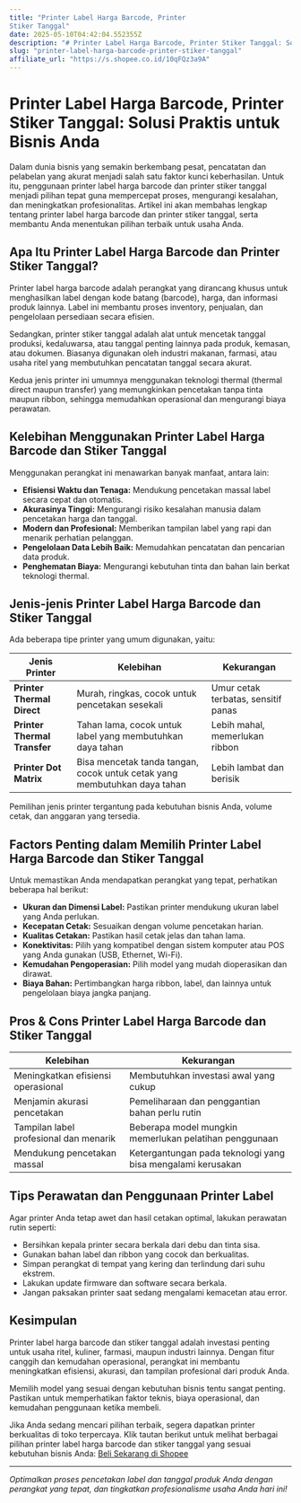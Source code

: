 ```yaml
---
title: "Printer Label Harga Barcode, Printer
Stiker Tanggal"
date: 2025-05-10T04:42:04.552355Z
description: "# Printer Label Harga Barcode, Printer Stiker Tanggal: Solusi Praktis untuk Bisnis Anda..."
slug: "printer-label-harga-barcode-printer-stiker-tanggal"
affiliate_url: "https://s.shopee.co.id/10qFQz3a9A"
---
```

# Printer Label Harga Barcode, Printer Stiker Tanggal: Solusi Praktis untuk Bisnis Anda

Dalam dunia bisnis yang semakin berkembang pesat, pencatatan dan pelabelan yang akurat menjadi salah satu faktor kunci keberhasilan. Untuk itu, penggunaan printer label harga barcode dan printer stiker tanggal menjadi pilihan tepat guna mempercepat proses, mengurangi kesalahan, dan meningkatkan profesionalitas. Artikel ini akan membahas lengkap tentang printer label harga barcode dan printer stiker tanggal, serta membantu Anda menentukan pilihan terbaik untuk usaha Anda.

## Apa Itu Printer Label Harga Barcode dan Printer Stiker Tanggal?

Printer label harga barcode adalah perangkat yang dirancang khusus untuk menghasilkan label dengan kode batang (barcode), harga, dan informasi produk lainnya. Label ini membantu proses inventory, penjualan, dan pengelolaan persediaan secara efisien.

Sedangkan, printer stiker tanggal adalah alat untuk mencetak tanggal produksi, kedaluwarsa, atau tanggal penting lainnya pada produk, kemasan, atau dokumen. Biasanya digunakan oleh industri makanan, farmasi, atau usaha ritel yang membutuhkan pencatatan tanggal secara akurat.

Kedua jenis printer ini umumnya menggunakan teknologi thermal (thermal direct maupun transfer) yang memungkinkan pencetakan tanpa tinta maupun ribbon, sehingga memudahkan operasional dan mengurangi biaya perawatan.

## Kelebihan Menggunakan Printer Label Harga Barcode dan Stiker Tanggal

Menggunakan perangkat ini menawarkan banyak manfaat, antara lain:

- **Efisiensi Waktu dan Tenaga:** Mendukung pencetakan massal label secara cepat dan otomatis.
- **Akurasinya Tinggi:** Mengurangi risiko kesalahan manusia dalam pencetakan harga dan tanggal.
- **Modern dan Profesional:** Memberikan tampilan label yang rapi dan menarik perhatian pelanggan.
- **Pengelolaan Data Lebih Baik:** Memudahkan pencatatan dan pencarian data produk.
- **Penghematan Biaya:** Mengurangi kebutuhan tinta dan bahan lain berkat teknologi thermal.

## Jenis-jenis Printer Label Harga Barcode dan Stiker Tanggal

Ada beberapa tipe printer yang umum digunakan, yaitu:

| Jenis Printer              | Kelebihan                                                      | Kekurangan                                              |
|----------------------------|----------------------------------------------------------------|---------------------------------------------------------|
| **Printer Thermal Direct** | Murah, ringkas, cocok untuk pencetakan sesekali               | Umur cetak terbatas, sensitif panas                    |
| **Printer Thermal Transfer** | Tahan lama, cocok untuk label yang membutuhkan daya tahan   | Lebih mahal, memerlukan ribbon                        |
| **Printer Dot Matrix**       | Bisa mencetak tanda tangan, cocok untuk cetak yang membutuhkan daya tahan | Lebih lambat dan berisik                              |

Pemilihan jenis printer tergantung pada kebutuhan bisnis Anda, volume cetak, dan anggaran yang tersedia.

## Factors Penting dalam Memilih Printer Label Harga Barcode dan Stiker Tanggal

Untuk memastikan Anda mendapatkan perangkat yang tepat, perhatikan beberapa hal berikut:

- **Ukuran dan Dimensi Label:** Pastikan printer mendukung ukuran label yang Anda perlukan.
- **Kecepatan Cetak:** Sesuaikan dengan volume pencetakan harian.
- **Kualitas Cetakan:** Pastikan hasil cetak jelas dan tahan lama.
- **Konektivitas:** Pilih yang kompatibel dengan sistem komputer atau POS yang Anda gunakan (USB, Ethernet, Wi-Fi).
- **Kemudahan Pengoperasian:** Pilih model yang mudah dioperasikan dan dirawat.
- **Biaya Bahan:** Pertimbangkan harga ribbon, label, dan lainnya untuk pengelolaan biaya jangka panjang.

## Pros & Cons Printer Label Harga Barcode dan Stiker Tanggal

| **Kelebihan** | **Kekurangan** |
|----------------|----------------|
| Meningkatkan efisiensi operasional | Membutuhkan investasi awal yang cukup |
| Menjamin akurasi pencetakan | Pemeliharaan dan penggantian bahan perlu rutin |
| Tampilan label profesional dan menarik | Beberapa model mungkin memerlukan pelatihan penggunaan |
| Mendukung pencetakan massal | Ketergantungan pada teknologi yang bisa mengalami kerusakan |

## Tips Perawatan dan Penggunaan Printer Label

Agar printer Anda tetap awet dan hasil cetakan optimal, lakukan perawatan rutin seperti:

- Bersihkan kepala printer secara berkala dari debu dan tinta sisa.
- Gunakan bahan label dan ribbon yang cocok dan berkualitas.
- Simpan perangkat di tempat yang kering dan terlindung dari suhu ekstrem.
- Lakukan update firmware dan software secara berkala.
- Jangan paksakan printer saat sedang mengalami kemacetan atau error.

## Kesimpulan

Printer label harga barcode dan stiker tanggal adalah investasi penting untuk usaha ritel, kuliner, farmasi, maupun industri lainnya. Dengan fitur canggih dan kemudahan operasional, perangkat ini membantu meningkatkan efisiensi, akurasi, dan tampilan profesional dari produk Anda.

Memilih model yang sesuai dengan kebutuhan bisnis tentu sangat penting. Pastikan untuk memperhatikan faktor teknis, biaya operasional, dan kemudahan penggunaan ketika membeli.

Jika Anda sedang mencari pilihan terbaik, segera dapatkan printer berkualitas di toko terpercaya. Klik tautan berikut untuk melihat berbagai pilihan printer label harga barcode dan stiker tanggal yang sesuai kebutuhan bisnis Anda: [Beli Sekarang di Shopee](https://s.shopee.co.id/10qFQz3a9A)

---

*Optimalkan proses pencetakan label dan tanggal produk Anda dengan perangkat yang tepat, dan tingkatkan profesionalisme usaha Anda hari ini!*